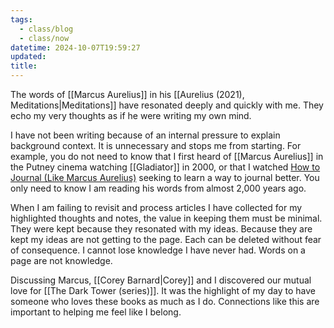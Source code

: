 ```yaml
---
tags:
  - class/blog
  - class/now
datetime: 2024-10-07T19:59:27
updated: 
title: 
---
```

The words of [[Marcus Aurelius]] in his [[Aurelius (2021), Meditations|Meditations]] have resonated deeply and quickly with me. They echo my very thoughts as if he were writing my own mind.

I have not been writing because of an internal pressure to explain background context. It is unnecessary and stops me from starting. For example, you do not need to know that I first heard of [[Marcus Aurelius]] in the Putney cinema watching [[Gladiator]] in 2000, or that I watched [How to Journal (Like Marcus Aurelius)](https://www.youtube.com/watch?v=YOgBiweyEE4) seeking to learn a way to journal better. You only need to know I am reading his words from almost 2,000 years ago.

When I am failing to revisit and process articles I have collected for my highlighted thoughts and notes, the value in keeping them must be minimal. They were kept because they resonated with my ideas. Because they are kept my ideas are not getting to the page. Each can be deleted without fear of consequence. I cannot lose knowledge I have never had. Words on a page are not knowledge.

Discussing Marcus, [[Corey Barnard|Corey]] and I discovered our mutual love for [[The Dark Tower (series)]]. It was the highlight of my day to have someone who loves these books as much as I do. Connections like this are important to helping me feel like I belong.